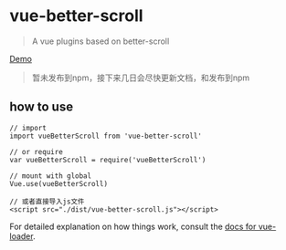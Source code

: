 # vue-better-scroll

> A vue plugins based on better-scroll

[Demo](https://huangjincq.github.io/vue-better-scroll/)

> 暂未发布到npm，接下来几日会尽快更新文档，和发布到npm

## how to use

```jvavascript
// import
import vueBetterScroll from 'vue-better-scroll'

// or require
var vueBetterScroll = require('vueBetterScroll')

// mount with global
Vue.use(vueBetterScroll)

// 或者直接导入js文件
<script src="./dist/vue-better-scroll.js"></script>

```

For detailed explanation on how things work, consult the [docs for vue-loader](http://vuejs.github.io/vue-loader).
